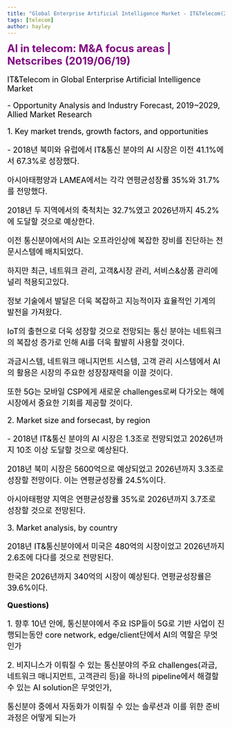 ```yaml
---
title: "Global Enterprise Artificial Intelligence Market - IT&Telecom(2019~2029)"
tags: [telecom]
author: hayley
---
```

<html>
    <body>
        <font size="5" color="purple">
        <div><b>AI in telecom: M&A focus areas | Netscribes (2019/06/19)</b>
        <font size="4" color="black">
        <p>IT&Telecom in Global Enterprise Artificial Intelligence Market
        <p>- Opportunity Analysis and Industry Forecast, 2019~2029, Allied Market Research
        <p>
        <p>    
        <p>1. Key market trends, growth factors, and opportunities
        <p>- 2018년 북미와 유럽에서 IT&통신 분야의 AI 시장은 이전 41.1%에서 67.3%로 성장했다. 
        <p>아시아태평양과 LAMEA에서는 각각 연평균성장률 35%와 31.7%를 전망했다. 
        <p>2018년 두 지역에서의 축척치는 32.7%였고 2026년까지 45.2%에 도달할 것으로 예상한다.
        <p> 이전 통신분야에서의 AI는 오프라인상에 복잡한 장비를 진단하는 전문시스템에 배치되었다. 
        <p>하지만 최근, 네트워크 관리, 고객&시장 관리, 서비스&상품 관리에 널리 적용되고있다. 
        <p>정보 기술에서 발달은 더욱 복잡하고 지능적이자 효율적인 기계의 발전을 가져왔다.
        <p> IoT의 출현으로 더욱 성장할 것으로 전망되는 통신 분야는 네트워크의 복잡성 증가로 인해 AI를 더욱 활발히 사용할 것이다. 
        <p>과금시스템, 네트워크 매니지먼트 시스템, 고객 관리 시스템에서 AI의 활용은 시장의 주요한 성장잠재력을 이끌 것이다. 
        <p>또한 5G는 모바일 CSP에게 새로운 challenges로써 다가오는 해에 시장에서 중요한 기회를 제공할 것이다.
        <p>
        <p>    
        <p>2. Market size and forsecast, by region
        <p>- 2018년 IT&통신 분야의 AI 시장은 1.3조로 전망되었고 2026년까지 10조 이상 도달할 것으로 예상된다. 
        <p>2018년 북미 시장은 5600억으로 예상되었고 2026년까지 3.3조로 성장할 전망이다. 이는 연평균성장률 24.5%이다. 
        <p>아시아태평양 지역은 연평균성장률 35%로 2026년까지 3.7조로 성장할 것으로 전망된다. 
        <p>
        <p>    
        <p>3. Market analysis, by country
        <p>2018년 IT&통신분야에서 미국은 480억의 시장이었고 2026년까지 2.6조에 다다를 것으로 전망된다. 
        <p>한국은 2026년까지 340억의 시장이 예상된다. 연평균성장률은 39.6%이다.   
        <p>
        <p>    
        <p><b>Questions)</b>
        <p>1. 향후 10년 안에, 통신분야에서 주요 ISP들이 5G로 기반 사업이 진행되는동안 core network, edge/client단에서 AI의 역할은 무엇인가
        <p>2. 비지니스가 이뤄질 수 있는 통신분야의 주요 challenges(과금, 네트워크 매니지먼트, 고객관리 등)을 하나의 pipeline에서 해결할 수 있는 AI solution은 무엇인가, 
        <p>   통신분야 중에서 자동화가 이뤄질 수 있는 솔루션과 이를 위한 준비과정은 어떻게 되는가 





     
     
          
    



